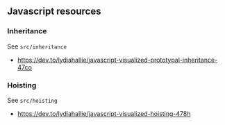 ## Javascript resources

### Inheritance
See `src/inheritance`

* https://dev.to/lydiahallie/javascript-visualized-prototypal-inheritance-47co

### Hoisting
See `src/hoisting`
* https://dev.to/lydiahallie/javascript-visualized-hoisting-478h 
